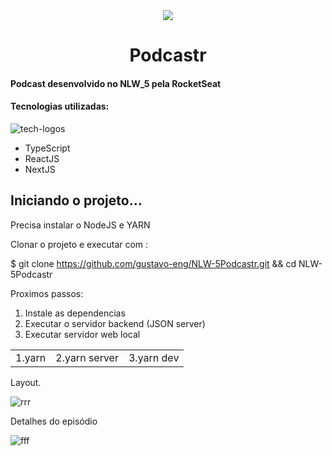 <div align="center">
<img src="https://user-images.githubusercontent.com/75026003/184460882-251e87de-4868-4c99-b1c2-215249bfc194.png" />
<h1>Podcastr</h1>
</div>

#### Podcast desenvolvido no NLW_5 pela RocketSeat 


<h4>  Tecnologias utilizadas: </h4>

![tech-logos](https://user-images.githubusercontent.com/75026003/184461079-8bfaa5f7-024b-4200-b049-552a02b5cb4c.png)
<ul>
  
  <li>TypeScript</li> 
  <li>ReactJS</li> 
  <li>NextJS</li> 
</ul>


## Iniciando o projeto... 

<p>Precisa instalar o NodeJS e YARN </p>

<p> Clonar  o projeto e executar com : </p>

$ git clone https://github.com/gustavo-eng/NLW-5Podcastr.git && cd NLW-5Podcastr


<p>Proximos passos: </p>
 
<ol>
  <li> Instale as dependencias </li>
  <li> Executar o servidor backend (JSON server)</li>
  <li> Executar servidor web local </li>
</ol>

<table>
  <tr>
    <td> 1.yarn</td>
    <td> 2.yarn server</td>
    <td> 3.yarn dev</td>
  </tr>
</table>

Layout. 


![rrr](https://user-images.githubusercontent.com/75026003/184461852-d0728b27-1b26-4b82-8507-24f8c0162490.png)

Detalhes do episódio

![fff](https://user-images.githubusercontent.com/75026003/184462758-eab2f564-4d75-4100-9fa3-69fda8856df5.png)











